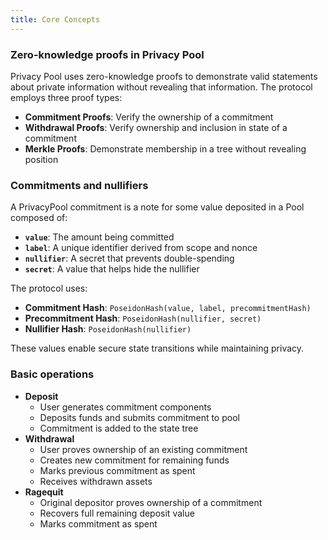 ```yaml
---
title: Core Concepts
---
```


### Zero-knowledge proofs in Privacy Pool

Privacy Pool uses zero-knowledge proofs to demonstrate valid statements about private information without revealing that information. The protocol employs three proof types:

- **Commitment Proofs**: Verify the ownership of a commitment
- **Withdrawal Proofs**: Verify ownership and inclusion in state of a commitment
- **Merkle Proofs**: Demonstrate membership in a tree without revealing position

### Commitments and nullifiers

A PrivacyPool commitment is a note for some value deposited in a Pool composed of:

- **`value`**: The amount being committed
- **`label`**: A unique identifier derived from scope and nonce
- **`nullifier`**: A secret that prevents double-spending
- **`secret`**: A value that helps hide the nullifier

The protocol uses:

- **Commitment Hash**: `PoseidonHash(value, label, precommitmentHash)`
- **Precommitment Hash**: `PoseidonHash(nullifier, secret)`
- **Nullifier Hash**: `PoseidonHash(nullifier)`

These values enable secure state transitions while maintaining privacy.

### Basic operations

- **Deposit**
  - User generates commitment components
  - Deposits funds and submits commitment to pool
  - Commitment is added to the state tree
- **Withdrawal**
  - User proves ownership of an existing commitment
  - Creates new commitment for remaining funds
  - Marks previous commitment as spent
  - Receives withdrawn assets
- **Ragequit**
  - Original depositor proves ownership of a commitment
  - Recovers full remaining deposit value
  - Marks commitment as spent
